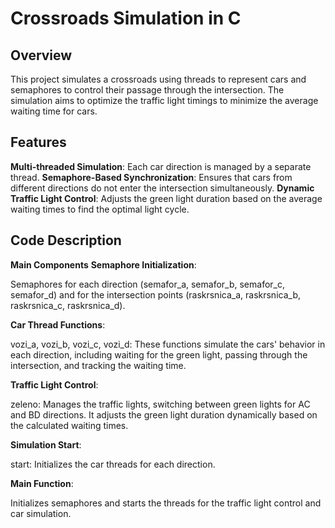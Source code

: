 # Crossroads Simulation in C

## Overview
This project simulates a crossroads using threads to represent cars and semaphores to control their passage through the intersection. The simulation aims to optimize the traffic light timings to minimize the average waiting time for cars.

## Features
**Multi-threaded Simulation**: Each car direction is managed by a separate thread.
**Semaphore-Based Synchronization**: Ensures that cars from different directions do not enter the intersection simultaneously.
**Dynamic Traffic Light Control**: Adjusts the green light duration based on the average waiting times to find the optimal light cycle.

## Code Description
**Main Components**
**Semaphore Initialization**:

Semaphores for each direction (semafor_a, semafor_b, semafor_c, semafor_d) and for the intersection points (raskrsnica_a, raskrsnica_b, raskrsnica_c, raskrsnica_d).

**Car Thread Functions**:

vozi_a, vozi_b, vozi_c, vozi_d: These functions simulate the cars' behavior in each direction, including waiting for the green light, passing through the intersection, and tracking the waiting time.

**Traffic Light Control**:

zeleno: Manages the traffic lights, switching between green lights for AC and BD directions. It adjusts the green light duration dynamically based on the calculated waiting times.

**Simulation Start**:

start: Initializes the car threads for each direction.

**Main Function**:

Initializes semaphores and starts the threads for the traffic light control and car simulation.
